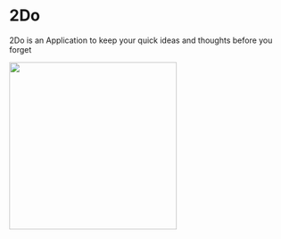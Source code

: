 # 2Do
2Do is an Application to keep your quick ideas and thoughts  before you forget

<img src="https://user-images.githubusercontent.com/86700664/196695552-ac80650d-2e0c-42f4-b462-5a907701acd0.png " width="300" height="300">
